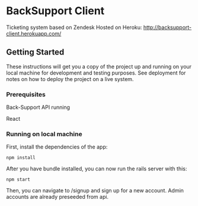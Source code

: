 # BackSupport Client

Ticketing system based on Zendesk
Hosted on Heroku: http://backsupport-client.herokuapp.com/

## Getting Started

These instructions will get you a copy of the project up and running on your local machine for development and testing purposes. See deployment for notes on how to deploy the project on a live system.

### Prerequisites
Back-Support API running

React

### Running on local machine

First, install the dependencies of the app:

```
npm install

```


After you have bundle installed, you can now run the rails server with this:

```
npm start
```

Then, you can navigate to /signup and sign up for a new account. Admin accounts are already preseeded from api.

